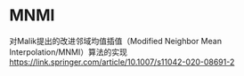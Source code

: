 # MNMI
对Malik提出的改进邻域均值插值（Modified Neighbor Mean Interpolation/MNMI）算法的实现
https://link.springer.com/article/10.1007/s11042-020-08691-2
